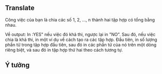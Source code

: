 ## Translate
Công việc của bạn là chia các số 1, 2, ..., n thành hai tập hợp có tổng bằng nhau.

Về output: In :YES" nếu việc đó khả thi, ngược lại in "NO". Sau đó, nếu việc chia là khả thi, in một ví dụ về cách tạo ra các tập hợp. Đầu tiên, in số lượng phần tử trong tập hợp đầu tiên, sau đó in các phần tử của nó trên một dòng riêng biệt, và sau đó in tập hợp thứ hai theo cách tương tự.

## Ý tưởng

